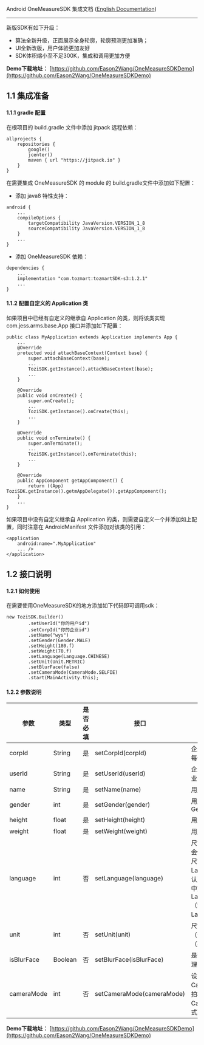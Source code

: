 Android OneMeasureSDK 集成文档 ([English Documentation](https://github.com/Eason2Wang/OneMeasureSDKDemo/blob/master/README-en.md))

-----
新版SDK有如下升级：
- 算法全新升级，正面展示全身轮廓，轮廓预测更加准确；
- UI全新改版，用户体验更加友好
- SDK体积缩小至不足300K，集成和调用更加方便

 __Demo下载地址：__ [https://github.com/Eason2Wang/OneMeasureSDKDemo](https://github.com/Eason2Wang/OneMeasureSDKDemo)
## 1.1 集成准备
#### 1.1.1  gradle 配置
在根项目的 build.gradle 文件中添加 jitpack 远程依赖：

``` 
allprojects {
    repositories {
        google()
        jcenter()
        maven { url "https://jitpack.io" }
    }
}
``` 
在需要集成 OneMeasureSDK 的 module 的 build.gradle文件中添加如下配置：

- 添加 java8 特性支持：

``` 
android {
    ...
    compileOptions {
        targetCompatibility JavaVersion.VERSION_1_8
        sourceCompatibility JavaVersion.VERSION_1_8
    }
    ...
}
``` 
- 添加 OneMeasureSDK 依赖：

``` 
dependencies {
    ...
    implementation "com.tozmart:tozmartSDK-s3:1.2.1"
    ...
}
``` 
#### 1.1.2 配置自定义的 Application 类
如果项目中已经有自定义的继承自 Application 的类，则将该类实现 com.jess.arms.base.App 接口并添加如下配置：

``` 
public class MyApplication extends Application implements App {
    ...
    @Override
    protected void attachBaseContext(Context base) {
        super.attachBaseContext(base);
        ...
        ToziSDK.getInstance().attachBaseContext(base);
        ...
    }

    @Override
    public void onCreate() {
        super.onCreate();
        ...
        ToziSDK.getInstance().onCreate(this);
        ...
    }

    @Override
    public void onTerminate() {
        super.onTerminate();
        ...
        ToziSDK.getInstance().onTerminate(this);
        ...
    }

    @Override
    public AppComponent getAppComponent() {
        return ((App) ToziSDK.getInstance().getmAppDelegate()).getAppComponent();
    }
    ...
}
``` 
如果项目中没有自定义继承自 Application 的类，则需要自定义一个并添加如上配置，同时注意在 AndroidManifest 文件添加对该类的引用：

``` 
<application
    android:name=".MyApplication"
    ... />
</application>
``` 
## 1.2 接口说明
#### 1.2.1 如何使用
在需要使用OneMeasureSDK的地方添加如下代码即可调用sdk：

``` 
new ToziSDK.Builder()
        .setUserId("你的用户id")
        .setCorpId("你的企业id")
        .setName("wys")
        .setGender(Gender.MALE)
        .setHeight(180.f)
        .setWeight(70.f)
        .setLanguage(Language.CHINESE)
        .setUnit(Unit.METRIC)
        .setBlurFace(false)
        .setCameraMode(CameraMode.SELFIE)
        .start(MainActivity.this);
``` 
#### 1.2.2 参数说明

| 参数 | 类型 | 是否必填 | 接口 | 描述 |
| ------ | ------ | ------ | ------ | ------ |
| corpId | String | 是 | setCorpId(corpId)|企业账户的id，由图郅公司分配给每个企业的唯一id|
| userId | String | 是 | setUserId(userId)|企业自己分配给其用户的id，由企业自行定义|
|name|String|是|setName(name)|用户的名字|
|gender|int|是|setGender(gender)|用户的性别：Gender.MALE、Gender.FEMALE|
|height|float|是|setHeight(height)|用户的身高，单位是cm|
|weight|float|是|setWeight(weight)|用户的体重，单位是kg|
|language|int|否|setLanguage(language)|尺寸显示的语言（注意此参数并不会修改app的默认语言，只会修改尺寸展示相关的语言）：Language.ENGLISH（英语，默认）、Language.CHINESE（简体中文）、Language.TRADITION_CHINESE（繁体中文）、Language.JAPANESE（日语）|
|unit|int|否|setUnit(unit)|尺寸显示的单位：Unit.METRIC（公制，默认）、IUnit.IMPERIAL（英制）|
|isBlurFace|Boolean|否|setBlurFace(isBlurFace)|是否对拍摄的照片进行脸部模糊处理，默认是true|
|cameraMode|int|否|setCameraMode(cameraMode)|设置他拍或者自拍模式：CameraMode.SNAPSHOT（他拍模式，默认）、CameraMode.SELFIE（自拍模式）|

 __Demo下载地址：__ [https://github.com/Eason2Wang/OneMeasureSDKDemo](https://github.com/Eason2Wang/OneMeasureSDKDemo)
